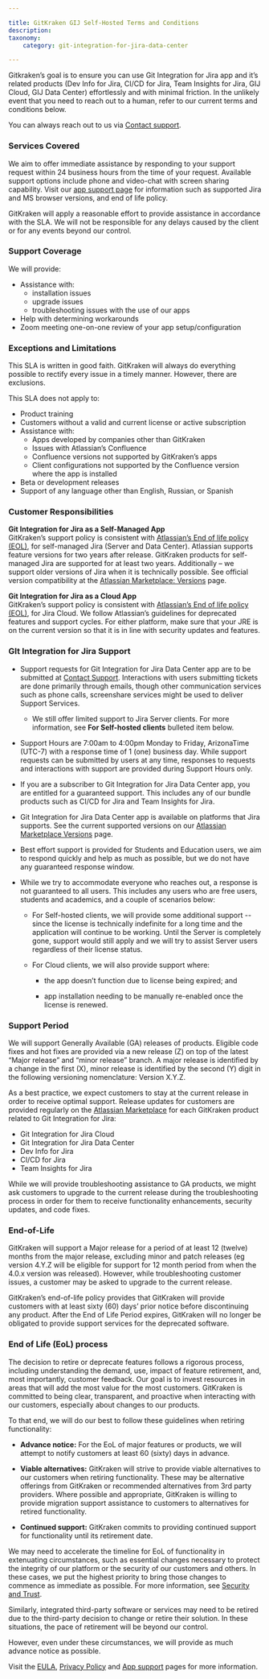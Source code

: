 ```yaml
---

title: GitKraken GIJ Self-Hosted Terms and Conditions
description:
taxonomy:
    category: git-integration-for-jira-data-center

---
```


Gitkraken’s goal is to ensure you can use Git Integration for Jira app and it’s related products (Dev Info for Jira, CI/CD for Jira, Team Insights for Jira, GIJ Cloud, GIJ Data Center) effortlessly and with minimal friction. In the unlikely event that you need to reach out to a human, refer to our current terms and conditions below.

You can always reach out to us via [Contact support](/git-integration-for-jira-data-center/gij-self-hosted-contact-support/).

### Services Covered

We aim to offer immediate assistance by responding to your support request within 24 business hours from the time of your request. Available support options include phone and video-chat with screen sharing capability. Visit our [app support page](https://help.gitkraken.com/git-integration-for-jira-data-center/app-support-gij-self-managed/) for information such as supported Jira and MS browser versions, and end of life policy.

GitKraken will apply a reasonable effort to provide assistance in accordance with the SLA. We will not be responsible for any delays caused by the client or for any events beyond our control.

### Support Coverage

We will provide:

*   Assistance with:
    *   installation issues
    *   upgrade issues
    *   troubleshooting issues with the use of our apps
*   Help with determining workarounds
*   Zoom meeting one-on-one review of your app setup/configuration

### Exceptions and Limitations

This SLA is written in good faith. GitKraken will always do everything possible to rectify every issue in a timely manner. However, there are exclusions.

This SLA does not apply to:

*   Product training
*   Customers without a valid and current license or active subscription
*   Assistance with:
    *   Apps developed by companies other than GitKraken
    *   Issues with Atlassian’s Confluence
    *   Confluence versions not supported by GitKraken’s apps
    *   Client configurations not supported by the Confluence version where the app is installed
*   Beta or development releases
*   Support of any language other than English, Russian, or Spanish

### Customer Responsibilities

**Git Integration for Jira as a Self-Managed App**<br>
GitKraken’s support policy is consistent with [Atlassian’s End of life policy (EOL)](https://confluence.atlassian.com/support/atlassian-support-end-of-life-policy-201851003.html), for self-managed Jira (Server and Data Center). Atlassian supports feature versions for two years after release. GitKraken products for self-managed Jira are supported for at least two years. Additionally – we support older versions of Jira when it is technically possible. See official version compatibility at the [Atlassian Marketplace: Versions](https://marketplace.atlassian.com/apps/4984/git-integration-for-jira/version-history) page.

**Git Integration for Jira as a Cloud App**<br>
GitKraken’s support policy is consistent with [Atlassian’s End of life policy (EOL)](https://confluence.atlassian.com/support/atlassian-support-end-of-life-policy-201851003.html), for Jira Cloud. We follow Atlassian’s guidelines for deprecated features and support cycles. For either platform, make sure that your JRE is on the current version so that it is in line with security updates and features.

### GIt Integration for Jira Support

*   Support requests for Git Integration for Jira Data Center app are to be submitted at [Contact Support](https://help.gitkraken.com/git-integration-for-jira-data-center/gij-self-hosted-contact-support/). Interactions with users submitting tickets are done primarily through emails, though other communication services such as phone calls, screenshare services might be used to deliver Support Services.

    *   We still offer limited support to Jira Server clients. For more information, see **For Self-hosted clients** bulleted item below.

*   Support Hours are 7:00am to 4:00pm Monday to Friday, ArizonaTime (UTC-7) with a response time of 1 (one) business day. While support requests can be submitted by users at any time, responses to requests and interactions with support are provided during Support Hours only.

*   If you are a subscriber to Git Integration for Jira Data Center app, you are entitled for a guaranteed support. This includes any of our bundle products such as CI/CD for Jira and Team Insights for Jira.

*   Git Integration for Jira Data Center app is available on platforms that Jira supports. See the current supported versions on our [Atlassian Marketplace Versions](https://marketplace.atlassian.com/apps/4984/git-integration-for-jira/version-history) page.

*   Best effort support is provided for Students and Education users, we aim to respond quickly and help as much as possible, but we do not have any guaranteed response window.

*   While we try to accommodate everyone who reaches out, a response is not guaranteed to all users. This includes any users who are free users, students and academics, and a couple of scenarios below:

    *   For Self-hosted clients, we will provide some additional support -- since the license is technically indefinite for a long time and the application will continue to be working. Until the Server is completely gone, support would still apply and we will try to assist Server users regardless of their license status.

    *   For Cloud clients, we will also provide support where:

        *  the app doesn’t function due to license being expired; and

        *  app installation needing to be manually re-enabled once the license is renewed.

### Support Period

We will support Generally Available (GA) releases of products. Eligible code fixes and hot fixes are provided via a new release (Z) on top of the latest “Major release” and “minor release” branch. A major release is identified by a change in the first (X), minor release is identified by the second (Y) digit in the following versioning nomenclature: Version X.Y.Z.

As a best practice, we expect customers to stay at the current release in order to receive optimal support. Release updates for customers are provided regularly on the [Atlassian Marketplace](https://marketplace.atlassian.com/apps/4984/git-integration-for-jira-github-gitlab-and-more?tab=overview&hosting=datacenter) for each GitKraken product related to Git Integration for Jira:

*   Git Integration for Jira Cloud
*   Git Integration for Jira Data Center
*   Dev Info for Jira
*   CI/CD for Jira
*   Team Insights for Jira

While we will provide troubleshooting assistance to GA products, we might ask customers to upgrade to the current release during the troubleshooting process in order for them to receive functionality enhancements, security updates, and code fixes.

### End-of-Life

GitKraken will support a Major release for a period of at least 12 (twelve) months from the major release, excluding minor and patch releases (eg version 4.Y.Z will be eligible for support for 12 month period from when the 4.0.x version was released). However, while troubleshooting customer issues, a customer may be asked to upgrade to the current release.

GitKraken’s end-of-life policy provides that GitKraken will provide customers with at least sixty (60) days’ prior notice before discontinuing any product. After the End of Life Period expires, GitKraken will no longer be obligated to provide support services for the deprecated software.

### End of Life (EoL) process

The decision to retire or deprecate features follows a rigorous process, including understanding the demand, use, impact of feature retirement, and, most importantly, customer feedback. Our goal is to invest resources in areas that will add the most value for the most customers. GitKraken is committed to being clear, transparent, and proactive when interacting with our customers, especially about changes to our products.

To that end, we will do our best to follow these guidelines when retiring functionality:

-   **Advance notice:** For the EoL of major features or products, we will attempt to notify customers at least 60 (sixty) days in advance.

-   **Viable alternatives:** GitKraken will strive to provide viable alternatives to our customers when retiring functionality. These may be alternative offerings from GitKraken or recommended alternatives from 3rd party providers. Where possible and appropriate, GitKraken is willing to provide migration support assistance to customers to alternatives for retired functionality.

-   **Continued support:** GitKraken commits to providing continued support for functionality until its retirement date.

We may need to accelerate the timeline for EoL of functionality in extenuating circumstances, such as essential changes necessary to protect the integrity of our platform or the security of our customers and others. In these cases, we put the highest priority to bring those changes to commence as immediate as possible. For more information, see [Security and Trust](https://www.gitkraken.com/git-integration-for-jira/security-and-trust).

Similarly, integrated third-party software or services may need to be retired due to the third-party decision to change or retire their solution. In these situations, the pace of retirement will be beyond our control.

However, even under these circumstances, we will provide as much advance notice as possible.

Visit the [EULA](https://www.gitkraken.com/eula-gij), [Privacy Policy](https://www.gitkraken.com/privacy-gij) and [App support](/git-integration-for-jira-data-center/app-support-gij-self-managed/) pages for more information.

